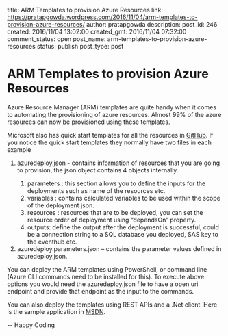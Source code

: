 title: ARM Templates to provision Azure Resources
link: https://pratapgowda.wordpress.com/2016/11/04/arm-templates-to-provision-azure-resources/
author: pratapgowda
description: 
post_id: 246
created: 2016/11/04 13:02:00
created_gmt: 2016/11/04 07:32:00
comment_status: open
post_name: arm-templates-to-provision-azure-resources
status: publish
post_type: post

# ARM Templates to provision Azure Resources

<p>Azure Resource Manager (ARM) templates are quite handy when it comes to automating the provisioning of azure resources. Almost 99% of the azure resources can now be provisioned using these templates.</p> <p>Microsoft also has quick start templates for all the resources in <a href="https://github.com/Azure/azure-quickstart-templates" target="_blank">GitHub</a>. If you notice the quick start templates they normally have two files in each example </p> <ol> <li>azuredeploy.json - contains information of resources that you are going to provision, the json object contains 4 objects internally.</li> <ol> <li>parameters : this section allows you to define the inputs for the deployments such as name of the resources etc.</li> <li>variables : contains calculated variables to be used within the scope of the deployment json.</li> <li>resources : resources that are to be deployed, you can set the resource order of deployment using “dependsOn” property.</li> <li>outputs: define the output after the deployment is successful, could be a connection string to a SQL database you deployed, SAS key to the eventhub etc.</li></ol> <li>azuredeploy.parameters.json – contains the parameter values defined in azuredeploy.json.</li></ol> <p>You can deploy the ARM templates using PowerShell, or command line (Azure CLI commands need to be installed for this). To execute above options you would need the azuredeploy.json file to have a open uri endpoint and provide that endpoint as the input to the commands.</p> <p>You can also deploy the templates using REST APIs and a .Net client. Here is the sample application in <a href="https://azure.microsoft.com/en-us/documentation/articles/virtual-machines-windows-csharp-template/" target="_blank">MSDN</a>. </p> <p>-- Happy Coding</p>